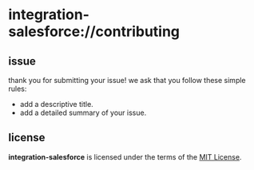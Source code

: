 # integration-salesforce://contributing

## issue
thank you for submitting your issue! 
we ask that you follow these simple rules:
+ add a descriptive title.
+ add a detailed summary of your issue.

## license
__integration-salesforce__ is licensed under the terms of the [MIT License](https://github.com/revaturecloud/integration-salesforce/blob/master/LICENSE).
